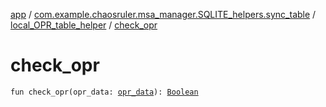 [app](../../index.md) / [com.example.chaosruler.msa_manager.SQLITE_helpers.sync_table](../index.md) / [local_OPR_table_helper](index.md) / [check_opr](.)

# check_opr

`fun check_opr(opr_data: `[`opr_data`](../../com.example.chaosruler.msa_manager.object_types/opr_data/index.md)`): `[`Boolean`](https://kotlinlang.org/api/latest/jvm/stdlib/kotlin/-boolean/index.html)
